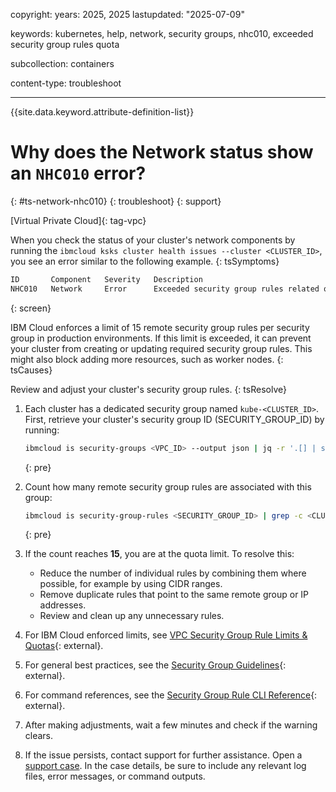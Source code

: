 
copyright: 
  years: 2025, 2025
lastupdated: "2025-07-09"

keywords: kubernetes, help, network, security groups, nhc010, exceeded security group rules quota

subcollection: containers

content-type: troubleshoot

---

{{site.data.keyword.attribute-definition-list}}

# Why does the Network status show an `NHC010` error?
{: #ts-network-nhc010}
{: troubleshoot}
{: support}

[Virtual Private Cloud]{: tag-vpc}

When you check the status of your cluster's network components by running the `ibmcloud ksks cluster health issues --cluster <CLUSTER_ID>`, you see an error similar to the following example.
{: tsSymptoms}

```sh
ID       Component   Severity   Description
NHC010   Network     Error      Exceeded security group rules related quota.
```
{: screen}

IBM Cloud enforces a limit of 15 remote security group rules per security group in production environments. If this limit is exceeded, it can prevent your cluster from creating or updating required security group rules. This might also block adding more resources, such as worker nodes.
{: tsCauses}

Review and adjust your cluster's security group rules.
{: tsResolve}

1. Each cluster has a dedicated security group named `kube-<CLUSTER_ID>`. First, retrieve your cluster's security group ID (SECURITY_GROUP_ID) by running:
    ```sh
    ibmcloud is security-groups <VPC_ID> --output json | jq -r '.[] | select(.name=="kube-<CLUSTER_ID>") | .id'
    ```
    {: pre}

2. Count how many remote security group rules are associated with this group:
    ```sh
    ibmcloud is security-group-rules <SECURITY_GROUP_ID> | grep -c <CLUSTER_ID>
    ```
    {: pre}

3. If the count reaches **15**, you are at the quota limit. To resolve this:

    - Reduce the number of individual rules by combining them where possible, for example by using CIDR ranges.
    - Remove duplicate rules that point to the same remote group or IP addresses.
    - Review and clean up any unnecessary rules.

4. For IBM Cloud enforced limits, see [VPC Security Group Rule Limits & Quotas](/docs/vpc?topic=vpc-quotas){: external}.

5. For general best practices, see the [Security Group Guidelines](/docs/security-groups?topic=security-groups-security-groups-guidelines){: external}.

6. For command references, see the [Security Group Rule CLI Reference](/docs/vpc?topic=vpc-vpc-reference#security-group-rule-view){: external}.

7. After making adjustments, wait a few minutes and check if the warning clears.

8. If the issue persists, contact support for further assistance. Open a [support case](/docs/account?topic=account-using-avatar). In the case details, be sure to include any relevant log files, error messages, or command outputs.
